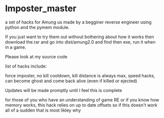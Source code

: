 # Imposter_master
a set of hacks for Amung us made by a begginer reverse engineer using python and the pymem module.

If you just want to try them out without bothering about how it works then download the.rar and go into dist/amung2.0 and find then exe, run it when in a game.

Please look at my source code 

list of hacks include:

force imposter,
no kill cooldown, 
kill distance is always max,
speed hacks,
can become ghost and come back alive (even if killed or ejected)

Updates will be made promptly until I feel this is complete

for those of you who have an understanding of game RE or if you know how memory works, this hack relies on up to date offsets so if this doesn't work all of a sudden that is most likley why



